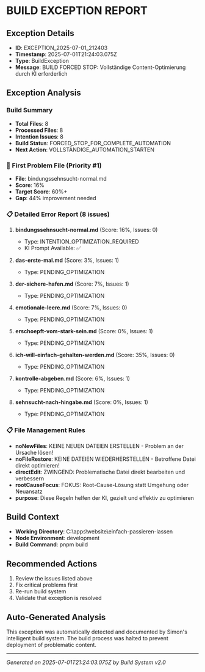 # BUILD EXCEPTION REPORT

## Exception Details
- **ID**: EXCEPTION_2025-07-01_212403
- **Timestamp**: 2025-07-01T21:24:03.075Z
- **Type**: BuildException
- **Message**: BUILD FORCED STOP: Vollständige Content-Optimierung durch KI erforderlich

## Exception Analysis

### Build Summary
- **Total Files**: 8
- **Processed Files**: 8
- **Intention Issues**: 8
- **Build Status**: FORCED_STOP_FOR_COMPLETE_AUTOMATION
- **Next Action**: VOLLSTÄNDIGE_AUTOMATION_STARTEN

### 🚨 First Problem File (Priority #1)
- **File**: bindungssehnsucht-normal.md
- **Score**: 16%
- **Target Score**: 60%+
- **Gap**: 44% improvement needed

### 📋 Detailed Error Report (8 issues)
1. **bindungssehnsucht-normal.md** (Score: 16%, Issues: 0)
   - Type: INTENTION_OPTIMIZATION_REQUIRED
   - KI Prompt Available: ✅

2. **das-erste-mal.md** (Score: 3%, Issues: 1)
   - Type: PENDING_OPTIMIZATION

3. **der-sichere-hafen.md** (Score: 7%, Issues: 1)
   - Type: PENDING_OPTIMIZATION

4. **emotionale-leere.md** (Score: 7%, Issues: 0)
   - Type: PENDING_OPTIMIZATION

5. **erschoepft-vom-stark-sein.md** (Score: 0%, Issues: 1)
   - Type: PENDING_OPTIMIZATION

6. **ich-will-einfach-gehalten-werden.md** (Score: 35%, Issues: 0)
   - Type: PENDING_OPTIMIZATION

7. **kontrolle-abgeben.md** (Score: 6%, Issues: 1)
   - Type: PENDING_OPTIMIZATION

8. **sehnsucht-nach-hingabe.md** (Score: 0%, Issues: 1)
   - Type: PENDING_OPTIMIZATION

### 📋 File Management Rules
- **noNewFiles**: KEINE NEUEN DATEIEN ERSTELLEN - Problem an der Ursache lösen!
- **noFileRestore**: KEINE DATEIEN WIEDERHERSTELLEN - Betroffene Datei direkt optimieren!
- **directEdit**: ZWINGEND: Problematische Datei direkt bearbeiten und verbessern
- **rootCauseFocus**: FOKUS: Root-Cause-Lösung statt Umgehung oder Neuansatz
- **purpose**: Diese Regeln helfen der KI, gezielt und effektiv zu optimieren



## Build Context
- **Working Directory**: C:\apps\website\einfach-passieren-lassen
- **Node Environment**: development
- **Build Command**: pnpm build

## Recommended Actions
1. Review the issues listed above
2. Fix critical problems first
3. Re-run build system
4. Validate that exception is resolved

## Auto-Generated Analysis
This exception was automatically detected and documented by Simon's intelligent build system.
The build process was halted to prevent deployment of problematic content.

---
*Generated on 2025-07-01T21:24:03.075Z by Build System v2.0*
